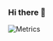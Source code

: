 ### Hi there 👋

![Metrics](https://metrics.lecoq.io/Theusf?template=classic&base.activity=0&base.community=0&languages=1&pagespeed=1&pagespeed.detailed=false&pagespeed.screenshot=false&config.timezone=America%2FSao_Paulo&config.animated=true)
<!--
**theusf/theusf** is a ✨ _special_ ✨ repository because its `README.md` (this file) appears on your GitHub profile.

Here are some ideas to get you started:

- 🔭 I’m currently working on ...
- 🌱 I’m currently learning ...
- 👯 I’m looking to collaborate on ...
- 🤔 I’m looking for help with ...
- 💬 Ask me about ...
- 📫 How to reach me: ...
- 😄 Pronouns: ...
- ⚡ Fun fact: ...
-->
